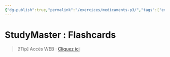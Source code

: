 ```yaml
---
{"dg-publish":true,"permalink":"/exercices/medicaments-p3/","tags":["exercice"],"noteIcon":"2"}
---
```



# StudyMaster : Flashcards 
> [!Tip] Accès WEB : [Cliquez ici](https://app.studysmarter.de/studyset/23994422?ref=ieheuUF5q9Br5801Yo4sDYdPgoXy3Iky)